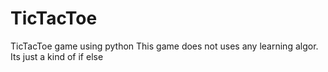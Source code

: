 # TicTacToe
TicTacToe game using python
This game does not uses any learning algor. Its just a kind of if else
